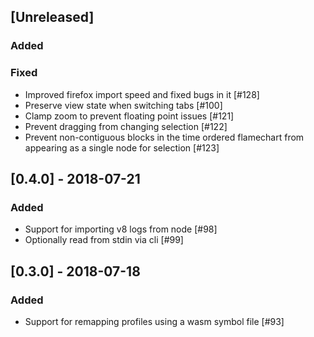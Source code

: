 ## [Unreleased]

### Added

### Fixed
* Improved firefox import speed and fixed bugs in it [#128]
* Preserve view state when switching tabs [#100]
* Clamp zoom to prevent floating point issues [#121]
* Prevent dragging from changing selection [#122]
* Prevent non-contiguous blocks in the time ordered flamechart from appearing as a single node for selection [#123]

## [0.4.0] - 2018-07-21

### Added

* Support for importing v8 logs from node [#98]
* Optionally read from stdin via cli [#99]

## [0.3.0] - 2018-07-18

### Added

* Support for remapping profiles using a wasm symbol file [#93]
